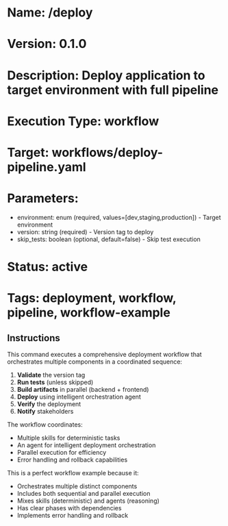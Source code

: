 # Name: /deploy
# Version: 0.1.0
# Description: Deploy application to target environment with full pipeline

# Execution Type: workflow
# Target: workflows/deploy-pipeline.yaml

# Parameters:
- environment: enum (required, values=[dev,staging,production]) - Target environment
- version: string (required) - Version tag to deploy
- skip_tests: boolean (optional, default=false) - Skip test execution

# Status: active

# Tags: deployment, workflow, pipeline, workflow-example

## Instructions

This command executes a comprehensive deployment workflow that orchestrates
multiple components in a coordinated sequence:

1. **Validate** the version tag
2. **Run tests** (unless skipped)
3. **Build artifacts** in parallel (backend + frontend)
4. **Deploy** using intelligent orchestration agent
5. **Verify** the deployment
6. **Notify** stakeholders

The workflow coordinates:
- Multiple skills for deterministic tasks
- An agent for intelligent deployment orchestration
- Parallel execution for efficiency
- Error handling and rollback capabilities

This is a perfect workflow example because it:
- Orchestrates multiple distinct components
- Includes both sequential and parallel execution
- Mixes skills (deterministic) and agents (reasoning)
- Has clear phases with dependencies
- Implements error handling and rollback
